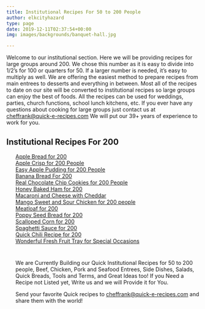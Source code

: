 ```yaml
---
title: Institutional Recipes For 50 to 200 People
author: elkcityhazard
type: page
date: 2019-12-11T02:37:54+00:00
img: images/backgrounds/banquet-hall.jpg

---
```

Welcome to our institutional section. Here we will be providing recipes for large groups around 200. We chose this number as it is easy to divide into 1/2&#8217;s for 100 or quarters for 50. If a larger number is needed, it&#8217;s easy to multiply as well. We are offering the easiest method to prepare recipes from main entrees to desserts and everything in between. Most all of the recipes to date on our site will be converted to institutional recipes so large groups can enjoy the best of foods. All the recipes can be used for weddings, parties, church functions, school lunch kitchens, etc. If you ever have any questions about cooking for large groups just contact us at <cheffrank@quick-e-recipes.com> We will put our 39+ years of experience to work for you.

## Institutional Recipes For 200

<ul style="list-style:none;">
  <li>
    <a href="/wordpress/index.php/institutional-recipes-for-200/apple-bread-for-200-recipe/">Apple Bread for 200</a>
  </li>
  <li>
    <a href="/wordpress/index.php/institutional-recipes-for-200/apple-crisp-for-200/">Apple Crisp for 200 People</a>
  </li>
  <li>
    <a href="/wordpress/index.php/institutional-recipes-for-200/easy-apple-pudding-for-200-people/">Easy Apple Pudding for 200 People</a>
  </li>
  <li>
    <a href="/wordpress/index.php/institutional-recipes-for-200/banana-bread-recipe-for-200-people/">Banana Bread For 200</a>
  </li>
  <li>
    <a href="/wordpress/index.php/institutional-recipes-for-200/chocolate-chip-cookies-recipe-for-200-people/">Real Chocolate Chip Cookies for 200 People</a>
  </li>
  <li>
    <a href="/wordpress/index.php/institutional-recipes-for-200/honey-baked-ham-recipe-for-200/">Honey Baked Ham for 200</a>
  </li>
  <li>
    <a href="/wordpress/index.php/institutional-recipes-for-200/macaroni-and-cheese-recipe-for-200/">Macaroni and Cheese with Cheddar</a>
  </li>
  <li>
    <a href="/wordpress/index.php/institutional-recipes-for-200/mango-sweet-and-sour-chicken-arbutus/">Mango Sweet and Sour Chicken for 200 people</a>
  </li>
  <li>
    <a href="/wordpress/index.php/institutional-recipes-for-200/meatloaf-recipe-for-200-people/">Meatloaf for 200</a>
  </li>
  <li>
    <a href="/wordpress/index.php/institutional-recipes-for-200/poppy-seed-bread-recipe-for-200-people/">Poppy Seed Bread for 200</a>
  </li>
  <li>
    <a href="/wordpress/index.php/institutional-recipes-for-200/scalloped-corn-recipe-for-200-people/">Scalloped Corn for 200</a>
  </li>
  <li>
    <a href="/wordpress/index.php/institutional-recipes-for-200/spaghetti-sauce-recipe-for-200-people/">Spaghetti Sauce for 200</a>
  </li>
  <li>
    <a href="/wordpress/index.php/institutional-recipes-for-200/quick-and-easy-chili-recipe-for-200-people/">Quick Chili Recipe for 200</a>
  </li>
  <li>
    <a href="/wordpress/index.php/institutional-recipes-for-200/fresh-fruit-tray-for-special-occasions/">Wonderful Fresh Fruit Tray for Special Occasions</a>
  </li>
  <p style="margin-top: 40px;">
    We are Currently Building our Quick Institutional Recipes for 50 to 200 people, Beef, Chicken, Pork and Seafood Entrees, Side Dishes, Salads, Quick Breads, Tools and Terms, and Great Ideas too! If you Need a Recipe not Listed yet, Write us and we will Provide it for You.
  </p>
  
  <p>
    Send your favorite Quick recipes to <a href="mailto:cheffrank@quick-e-recipes.com">cheffrank@quick-e-recipes.com</a> and share them with the world!
  </p>